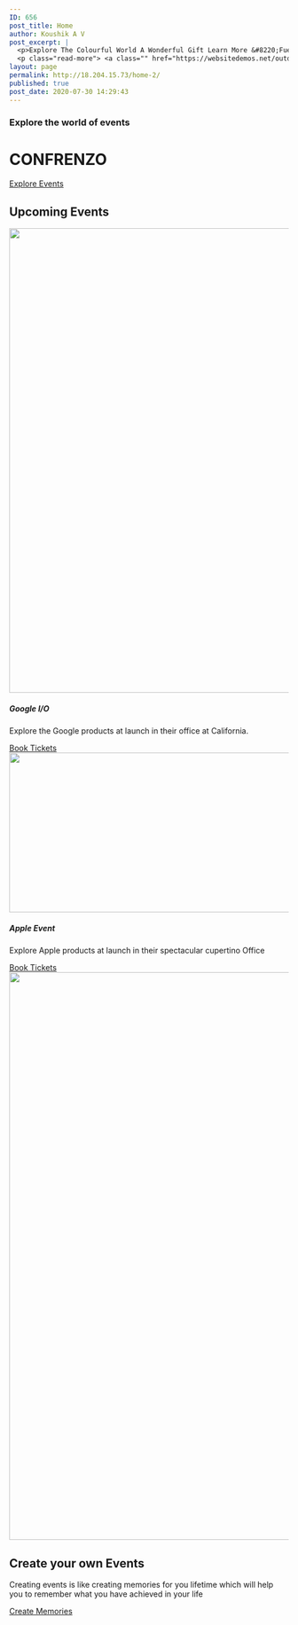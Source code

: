 ```yaml
---
ID: 656
post_title: Home
author: Koushik A V
post_excerpt: |
  <p>Explore The Colourful World A Wonderful Gift Learn More &#8220;Fuerat aestu carentem habentia spectent tonitrua mutastis locavit liberioris.&#8221; &#8211; Adam Sendler Upcoming Events Everest Camp Trek Fuerat aestu carentem habentia spectent tonitrua mutastis locavit liberioris inistra possedit. Learn More Walking Holidays Fuerat aestu carentem habentia spectent tonitrua mutastis locavit liberioris inistra possedit. Learn More Explore &hellip;</p>
  <p class="read-more"> <a class="" href="https://websitedemos.net/outdoor-adventure-02/"> <span class="screen-reader-text">Home</span> Read More &raquo;</a></p>
layout: page
permalink: http://18.204.15.73/home-2/
published: true
post_date: 2020-07-30 14:29:43
---
```

<h3>Explore the world of events</h3>		
			<h1>CONFRENZO</h1>		
			<a href="http://18.204.15.73/Explore%20events/" role="button">
						Explore Events
					</a>
			<h2>Upcoming Events</h2>		
										<img width="1600" height="838" src="http://18.204.15.73/wp-content/uploads/2020/07/google-launch.jpeg" alt="" srcset="http://18.204.15.73/wp-content/uploads/2020/07/google-launch.jpeg 1600w, http://18.204.15.73/wp-content/uploads/2020/07/google-launch-300x157.jpeg 300w, http://18.204.15.73/wp-content/uploads/2020/07/google-launch-1024x536.jpeg 1024w, http://18.204.15.73/wp-content/uploads/2020/07/google-launch-768x402.jpeg 768w, http://18.204.15.73/wp-content/uploads/2020/07/google-launch-1536x804.jpeg 1536w" sizes="(max-width: 1600px) 100vw, 1600px" />											
			<h5>Google I/O </h5><p>Explore the Google products at launch in their office at California. </p>		
			<a href="#" role="button">
						Book Tickets
					</a>
										<img width="512" height="288" src="http://18.204.15.73/wp-content/uploads/2020/07/apple-launch.jpg" alt="" srcset="http://18.204.15.73/wp-content/uploads/2020/07/apple-launch.jpg 512w, http://18.204.15.73/wp-content/uploads/2020/07/apple-launch-300x169.jpg 300w" sizes="(max-width: 512px) 100vw, 512px" />											
			<h5>Apple Event</h5><p>Explore Apple products at launch in their spectacular cupertino Office</p>		
			<a href="#" role="button">
						Book Tickets
					</a>
										<img width="1024" height="1024" src="http://18.204.15.73/wp-content/uploads/2020/07/78789824-create-memories-inspirational-poster-1024x1024.jpg" alt="" srcset="http://18.204.15.73/wp-content/uploads/2020/07/78789824-create-memories-inspirational-poster-1024x1024.jpg 1024w, http://18.204.15.73/wp-content/uploads/2020/07/78789824-create-memories-inspirational-poster-300x300.jpg 300w, http://18.204.15.73/wp-content/uploads/2020/07/78789824-create-memories-inspirational-poster-150x150.jpg 150w, http://18.204.15.73/wp-content/uploads/2020/07/78789824-create-memories-inspirational-poster-768x768.jpg 768w, http://18.204.15.73/wp-content/uploads/2020/07/78789824-create-memories-inspirational-poster.jpg 1300w" sizes="(max-width: 1024px) 100vw, 1024px" />											
			<h2>Create your own Events</h2>		
		<p>Creating events is like creating memories for you lifetime which will help you to remember what you have achieved in your life</p>		
			<a href="http://18.204.15.73/create-your-events/" role="button">
						Create Memories
					</a>